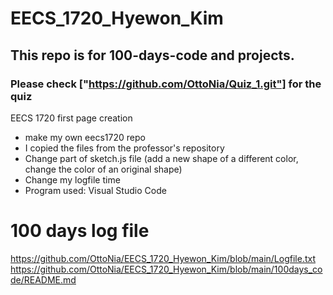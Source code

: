 # EECS_1720_Hyewon_Kim

## This repo is for 100-days-code and projects.
### Please check ["https://github.com/OttoNia/Quiz_1.git"] for the quiz

EECS 1720 first page creation

- make my own eecs1720 repo
- I copied the files from the professor's repository
- Change part of sketch.js file (add a new shape of a different color, change the color of an original shape)
- Change my logfile time
- Program used: Visual Studio Code

# 100 days log file
https://github.com/OttoNia/EECS_1720_Hyewon_Kim/blob/main/Logfile.txt
https://github.com/OttoNia/EECS_1720_Hyewon_Kim/blob/main/100days_code/README.md
